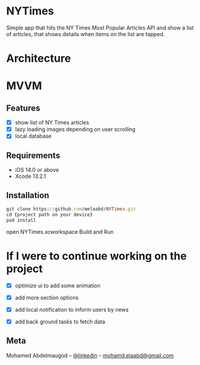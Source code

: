 # NYTimes
Simple app that hits the NY Times Most Popular Articles API and show a list of articles, that shows details when items on the list are tapped.


# Architecture
 # MVVM
## Features

- [x] show list of NY Times articles 
- [x] lazy loading images depending on user scrolling
- [x] local database

## Requirements

- iOS 14.0 or above 
- Xcode 13.2.1

## Installation

```ruby
git clone https://github.com/melaabd/NYTimes.git
cd {project path on your device}
pod install
```
open NYTimes.xcworkspace
Build and Run

# If I were to continue working on the project
- [x] optimize ui to add some animation
- [x] add more section options
- [x] add local notification to inform users by news
- [x] add back ground tasks to fetch data



## Meta

Mohamed Abdelmaugod – [@linkedin](https://www.linkedin.com/in/melaabd/) – mohamd.elaabd@gmail.com
